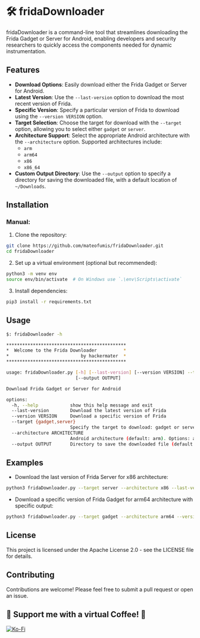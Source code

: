 # 🛠️ fridaDownloader

fridaDownloader is a command-line tool that streamlines downloading the Frida Gadget or Server for Android, enabling developers and security researchers to quickly access the components needed for dynamic instrumentation.

## Features

- **Download Options**: Easily download either the Frida Gadget or Server for Android.
- **Latest Version**: Use the `--last-version` option to download the most recent version of Frida.
- **Specific Version**: Specify a particular version of Frida to download using the `--version VERSION` option.
- **Target Selection**: Choose the target for download with the `--target` option, allowing you to select either `gadget` or `server`.
- **Architecture Support**: Select the appropriate Android architecture with the `--architecture` option. Supported architectures include:
  - `arm`
  - `arm64`
  - `x86`
  - `x86_64`
- **Custom Output Directory**: Use the `--output` option to specify a directory for saving the downloaded file, with a default location of `~/Downloads`.

## Installation

### Manual:

1. Clone the repository:

```bash
git clone https://github.com/mateofumis/fridaDownloader.git
cd fridaDownloader
```

2. Set up a virtual environment (optional but recommended):

```bash
python3 -m venv env
source env/bin/activate  # On Windows use `.\env\Scripts\activate`
```

3. Install dependencies:

```bash
pip3 install -r requirements.txt
```

## Usage

```bash
$: fridaDownloader -h

*********************************************
*  Welcome to the Frida Downloader          *
*                           by hackermater  *
*********************************************

usage: fridaDownloader.py [-h] [--last-version] [--version VERSION] --target {gadget,server} [--architecture ARCHITECTURE]
                          [--output OUTPUT]

Download Frida Gadget or Server for Android

options:
  -h, --help            show this help message and exit
  --last-version        Download the latest version of Frida
  --version VERSION     Download a specific version of Frida
  --target {gadget,server}
                        Specify the target to download: gadget or server
  --architecture ARCHITECTURE
                        Android architecture (default: arm). Options: arm, arm64, x86, x86_64
  --output OUTPUT       Directory to save the downloaded file (default: ~/Downloads)
```

## Examples

- Download the last version of Frida Server for x86 architecture:

```bash
python3 fridaDownloader.py --target server --architecture x86 --last-version
```

- Download a specific version of Frida Gadget for arm64 architecture with specific output:

```bash
python3 fridaDownloader.py --target gadget --architecture arm64 --version 15.2.0 --output ~/Frida/Gadget/frida-gadget-arm64
```

## License

This project is licensed under the Apache License 2.0 - see the LICENSE file for details.

## Contributing

Contributions are welcome! Please feel free to submit a pull request or open an issue.

## 🧡 Support me with a virtual Coffee! 🧡

[![Ko-Fi](https://storage.ko-fi.com/cdn/brandasset/kofi_button_stroke.png)](https://ko-fi.com/hackermater)
